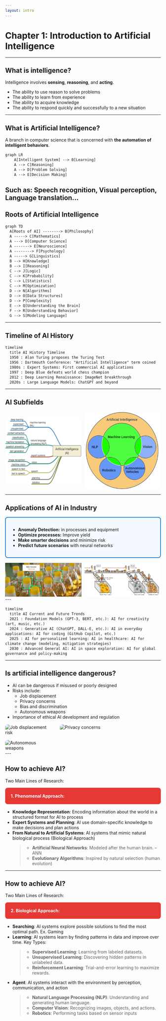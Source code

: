 ```yaml
---
layout: intro
---
```


# Chapter 1: Introduction to Artificial Intelligence
---

  ## What is intelligence?

Intelligence involves **sensing**, **reasoning**, and **acting**.
- The ability to use reason to solve problems
- The ability to learn from experience
- The ability to acquire knowledge
- The ability to respond quickly and successfully to a new situation

---

  ## What is Artificial Intelligence?
    
  A branch in computer science that is concerned with **the automation of intelligent behaviors**.

```mermaid
graph LR
    A[Intelligent System] --> B[Learning]
    A --> C[Reasoning]
    A --> D[Problem Solving]
    A --> E[Decision Making]
```
Such as: Speech recognition, Visual perception, Language translation...
---

## Roots of Artificial Intelligence 

```mermaid
graph TD
  A[Roots of AI] --------> B[Philosophy]
  A -----> C[Mathematics]
  A ---> D[Computer Science]
  A -------> E[Neuroscience]
  A --------> F[Psychology]
  A -----> G[Linguistics]
  B --> H[Knowledge]
  B --> I[Reasoning]
  C --> J[Logic]
  C --> K[Probability]
  C --> L[Statistics]
  C --> M[Optimization]
  D --> N[Algorithms]
  D --> O[Data Structures]
  D --> P[Complexity]
  E --> Q[Understanding the Brain]
  F --> R[Understanding Behavior]
  G --> S[Modeling Language]
```
---

## Timeline of AI History

```mermaid
timeline
  title AI History Timeline
  1950 : Alan Turing proposes the Turing Test
  1956 : Dartmouth Conference: "Artificial Intelligence" term coined
  1980s : Expert Systems: First commercial AI applications
  1997 : Deep Blue defeats world chess champion
  2012 : Deep Learning Renaissance: ImageNet breakthrough
  2020s : Large Language Models: ChatGPT and beyond
```

---

## AI Subfields

<div style="display: flex; justify-content: space-between; align-items: center;">
  <img src="/images/ch1/image.png" alt="alt text" style="width: 49%;" />
  <img src="/images/ch1/image-1.png" alt="alt text" style="width: 49%;" />
</div>

---

## Applications of AI in Industry

<div style="border: 2px solid #0078D4; border-radius: 8px; padding: 16px; background-color: #f3f9ff; margin-bottom: 16px;">
<ul>
  <li><strong>Anomaly Detection:</strong> in processes and equipment</li>
  <li><strong>Optimize processes:</strong> Improve yield</li>
  <li><strong>Make smarter decisions</strong> and minimize risk</li>
  <li><strong>Predict future scenarios</strong> with neural networks</li>
</ul>
</div>

<div style="display: flex; justify-content: space-between; align-items: center;">
  <img src="/images/ch1/image-ind.png" alt="alt text" style="width: 49%;" />
  <img src="/images/ch1/image-ind2.png" alt="alt text" style="width: 49%;" />
</div>
---

```mermaid
timeline
  title AI Current and Future Trends
  2021 : Foundation Models (GPT-3, BERT, etc.): AI for creativity (art, music, etc.)
  2024 : Generative AI (ChatGPT, DALL-E, etc.): AI in everyday applications: AI for coding (GitHub Copilot, etc.)
  2025 : AI for personalized learning: AI in healthcare: AI for climate change (modeling, mitigation strategies)
  2030 : Advanced General AI: AI in space exploration: AI for global governance and policy-making
```
---

## Is artificial intelligence dangerous?
- AI can be dangerous if misused or poorly designed
- Risks include:
  - Job displacement
  - Privacy concerns
  - Bias and discrimination
  - Autonomous weapons  
- Importance of ethical AI development and regulation

<div style="display: flex; gap: 16px; flex-wrap: wrap; margin-top: 16px;">
  <img src="https://images.unsplash.com/photo-1515378791036-0648a3ef77b2?auto=format&fit=crop&w=400&q=80" alt="Job displacement risk" style="width: 32%; border-radius: 8px;" />
  <img src="https://images.unsplash.com/photo-1504384308090-c894fdcc538d?auto=format&fit=crop&w=400&q=80" alt="Privacy concerns" style="width: 32%; border-radius: 8px;" />
  <img src="https://imageio.forbes.com/blogs-images/cognitiveworld/files/2019/01/RobotWarfare-F-1200x675.jpg?format=jpg&height=900&width=1600&fit=bounds" alt="Autonomous weapons" style="width: 32%; border-radius: 8px;" />

</div>
---

## How to achieve AI?

Two Main Lines of Research:

<div style="border: 2px solid #e53935; background-color: #e53935; color: #fff; border-radius: 8px; padding: 16px; margin-bottom: 16px;">
<strong>1. Phenomenal Approach:</strong>
</div>

- **Knowledge Representation**: Encoding information about the world in a structured format for AI to process
- **Expert Systems and Planning**: AI use domain-specific knowledge to make decisions and plan actions
- **From Natural to Artificial Systems**: AI systems that mimic natural biological process (Biological Approach)
  >- **Artificial Neural Networks**: Modeled after the human brain. – ANN 
  >- **Evolutionary Algorithms**: Inspired by natural selection (human evolution)
---

## How to achieve AI?

Two Main Lines of Research:

<div style="border: 2px solid #e53935; background-color: #e53935; color: #fff; border-radius: 8px; padding: 16px; margin-bottom: 16px;">
<strong>2. Biological Approach:</strong>
</div>
 
- **Searching**: AI systems explore possible solutions to find the most optimal path. Ex. Gaming
- **Learning**: AI systems learn by finding patterns in data and improve over time. Key Types:
  >- **Supervised Learning**: Learning from labeled datasets.
  >- **Unsupervised Learning**: Discovering hidden patterns in unlabeled data.
  >- **Reinforcement Learning**: Trial-and-error learning to maximize rewards.
- **Agent**: AI systems interact with the environment by perception, communication, and action
  >- **Natural Language Processing (NLP)**: Understanding and generating human language.
  >- **Computer Vision**: Recognizing images, objects, and actions.
  >- **Robotics**: Performing tasks based on sensor inputs



